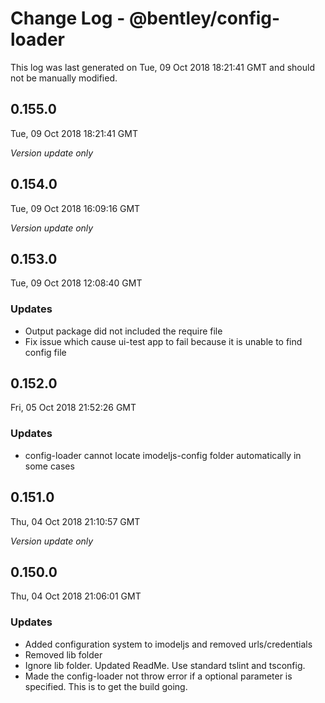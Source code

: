 # Change Log - @bentley/config-loader

This log was last generated on Tue, 09 Oct 2018 18:21:41 GMT and should not be manually modified.

## 0.155.0
Tue, 09 Oct 2018 18:21:41 GMT

*Version update only*

## 0.154.0
Tue, 09 Oct 2018 16:09:16 GMT

*Version update only*

## 0.153.0
Tue, 09 Oct 2018 12:08:40 GMT

### Updates

- Output package did not included the require file
- Fix issue which cause ui-test app to fail because it is unable to find config file

## 0.152.0
Fri, 05 Oct 2018 21:52:26 GMT

### Updates

- config-loader cannot locate imodeljs-config folder automatically in some cases

## 0.151.0
Thu, 04 Oct 2018 21:10:57 GMT

*Version update only*

## 0.150.0
Thu, 04 Oct 2018 21:06:01 GMT

### Updates

- Added configuration system to imodeljs and removed urls/credentials
- Removed lib folder
- Ignore lib folder. Updated ReadMe. Use standard tslint and tsconfig.
- Made the config-loader not throw error if a optional parameter is specified. This is to get the build going.

